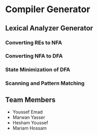 # Compiler Generator

## Lexical Analyzer Generator

### Converting REs to NFA

### Converting NFA to DFA

### State Minimization of DFA

### Scanning and Pattern Matching

## Team Members
- Youssef Emad
- Marwan Yasser
- Hesham Youssef
- Mariam Hossam
